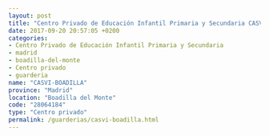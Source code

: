 ```yaml
---
layout: post
title: "Centro Privado de Educación Infantil Primaria y Secundaria CASVI-BOADILLA"
date: 2017-09-20 20:57:05 +0200
categories:
- Centro Privado de Educación Infantil Primaria y Secundaria
- madrid
- boadilla-del-monte
- Centro privado
- guarderia
name: "CASVI-BOADILLA"
province: "Madrid"
location: "Boadilla del Monte"
code: "28064184"
type: "Centro privado"
permalink: /guarderias/casvi-boadilla.html
---
```

